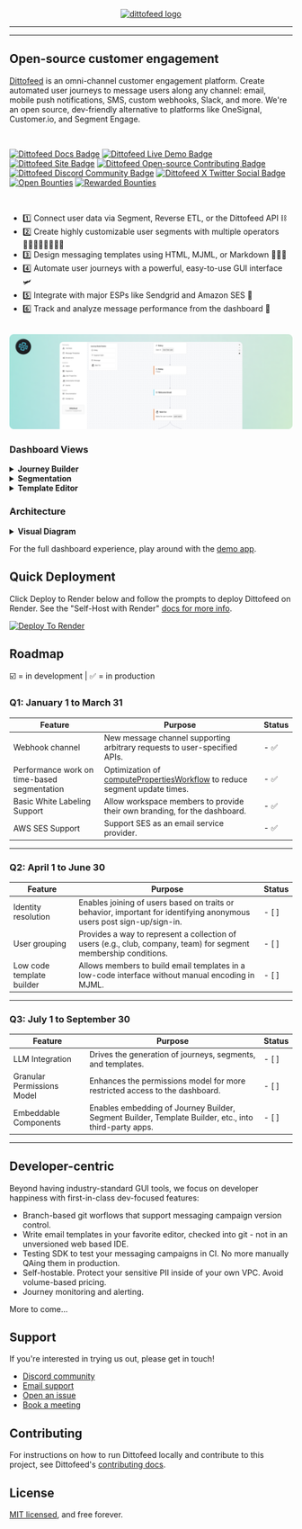 <p align="center">
  <a href="https://dittofeed.com">
    <picture>
      <source media="(prefers-color-scheme: dark)" srcset="https://raw.githubusercontent.com/dittofeed/dittofeed/main/packages/docs/logo/dark.png">
      <img alt="dittofeed logo" src="https://raw.githubusercontent.com/dittofeed/dittofeed/main/packages/docs/logo/light.png">
    </picture>
  </a>
</p>

---

---

## Open-source customer engagement

[Dittofeed](https://dittofeed.com) is an omni-channel customer engagement platform. Create automated user journeys to message users along any channel: email, mobile push notifications, SMS, custom webhooks, Slack, and more. We're an open source, dev-friendly alternative to platforms like OneSignal, Customer.io, and Segment Engage.

<br>

[![Dittofeed Docs Badge](https://img.shields.io/badge/docs-dittofeed-1?color=%2349BBD4&link=https%3A%2F%2Fdocs.dittofeed.com%2Fintroduction)](https://docs.dittofeed.com/introduction)
[![Dittofeed Live Demo Badge](https://img.shields.io/badge/live_demo-dittofeed-1?color=%2349BBD4&link=https%3A%2F%2Fdemo.dittofeed.com%2Fdashboard%2Fjourneys)](https://demo.dittofeed.com/dashboard/journeys/)
[![Dittofeed Site Badge](https://img.shields.io/badge/site-dittofeed-1?color=%2349BBD4&link=https%3A%2F%2Fdittofeed.com%2F)](https://dittofeed.com/)
[![Dittofeed Open-source Contributing Badge](https://img.shields.io/badge/contributing-dittofeed?color=%2349BBD4&link=https%3A%2F%2Fdocs.dittofeed.com%2Fcontributing%2Frunning-locally)](https://docs.dittofeed.com/contributing/running-locally)
[![Dittofeed Discord Community Badge](https://img.shields.io/discord/1182801141046726706?style=social&logo=discord&label=Community&link=https%3A%2F%2Fdiscord.gg%2FHajPkCG4Mm
)](https://discord.gg/HajPkCG4Mm)
[![Dittofeed X Twitter Social Badge](https://img.shields.io/badge/follow-dittofeed?style=social&logo=x&link=https%3A%2F%2Fx.com%2Fdittofeed)](https://x.com/dittofeed)
[![Open Bounties](https://img.shields.io/endpoint?url=https%3A%2F%2Fconsole.algora.io%2Fapi%2Fshields%2Fdittofeed%2Fbounties%3Fstatus%3Dopen)](https://console.algora.io/org/dittofeed/bounties?status=open)
[![Rewarded Bounties](https://img.shields.io/endpoint?url=https%3A%2F%2Fconsole.algora.io%2Fapi%2Fshields%2Fdittofeed%2Fbounties%3Fstatus%3Dcompleted)](https://console.algora.io/org/dittofeed/bounties?status=completed)

<br>

- 1️⃣ Connect user data via Segment, Reverse ETL, or the Dittofeed API ⛓️
- 2️⃣ Create highly customizable user segments with multiple operators 🧍🏽‍♀️🧍🏻‍♂️🧍🏾
- 3️⃣ Design messaging templates using HTML, MJML, or Markdown 👨🏻‍🎨
- 4️⃣ Automate user journeys with a powerful, easy-to-use GUI interface 🛩️
- 5️⃣ Integrate with major ESPs like Sendgrid and Amazon SES 🏰
- 6️⃣ Track and analyze message performance from the dashboard 🎯

<br>

<a href="https://dittofeed.com/">
  <img src="packages/docs/images/github-readme-banner.png" alt="Dittofeed Admin Panel Banner" />
</a>

<br>

### Dashboard Views

<details>
  <summary><b>Journey Builder</b></summary>
  <img alt="Customer Journeys" src="packages/docs/images/journeys_github.png">
</details>
<details>
  <summary><b>Segmentation</b></summary>
  <img alt="User Segmentation" src="packages/docs/images/segments_github.png">
</details>
<details>
  <summary><b>Template Editor</b></summary>
  <img alt="Messaging Templates" src="packages/docs/images/templates_github.png">
</details>

### Architecture

<details>
  <summary><b>Visual Diagram</b></summary>
  <img alt="Architecture" src="packages/docs/images/architecture-readme.png">
</details>

For the full dashboard experience, play around with the [demo app](https://demo.dittofeed.com/dashboard).

## Quick Deployment

Click Deploy to Render below and follow the prompts to deploy Dittofeed on Render. See the "Self-Host with Render" [docs for more info](https://docs.dittofeed.com/deployment/self-hosted/render).

<a href="https://render.com/deploy?repo=https://github.com/dittofeed/dittofeed" target="_blank" rel="nofollow"><img src="https://render.com/images/deploy-to-render-button.svg" alt="Deploy To Render"></a>

## Roadmap

☑️ = in development | ✅ = in production

### Q1: January 1 to March 31

| Feature                       | Purpose                                                                                                                                                              | Status  |
|-------------------------------|----------------------------------------------------------------------------------------------------------------------------------------------------------------------|---------|
| Webhook channel               | New message channel supporting arbitrary requests to user-specified APIs.                                                                                            | - ✅ |
| Performance work on time-based segmentation | Optimization of [computePropertiesWorkflow](https://github.com/dittofeed/dittofeed/blob/0477114238af27d4f42f3d368266a79823956236/packages/backend-lib/src/segments/computePropertiesWorkflow.ts#L46-L113) to reduce segment update times. | - ✅ |
| Basic White Labeling Support  | Allow workspace members to provide their own branding, for the dashboard.                                                                                                                                                                 | - ✅ |
| AWS SES Support               | Support SES as an email service provider.                                                                                                                                                                      | - ✅ |

---

### Q2: April 1 to June 30

| Feature                       | Purpose                                                                                                               | Status  |
|-------------------------------|-----------------------------------------------------------------------------------------------------------------------|---------|
| Identity resolution           | Enables joining of users based on traits or behavior, important for identifying anonymous users post sign-up/sign-in. | - \[ ]   |
| User grouping                 | Provides a way to represent a collection of users (e.g., club, company, team) for segment membership conditions.      | - \[ ]   |
| Low code template builder     | Allows members to build email templates in a low-code interface without manual encoding in MJML.                      | - \[ ]   |

---

### Q3: July 1 to September 30

| Feature                      | Purpose                                                                                               | Status  |
|------------------------------|-------------------------------------------------------------------------------------------------------|---------|
| LLM Integration              | Drives the generation of journeys, segments, and templates.                                           | - \[ ]   |
| Granular Permissions Model   | Enhances the permissions model for more restricted access to the dashboard.                           | - \[ ]   |
| Embeddable Components        | Enables embedding of Journey Builder, Segment Builder, Template Builder, etc., into third-party apps. | - \[ ]   |

---



## Developer-centric

Beyond having industry-standard GUI tools, we focus on developer happiness with first-in-class dev-focused features:

- Branch-based git worflows that support messaging campaign version control.
- Write email templates in your favorite editor, checked into git - not in an unversioned web based IDE.
- Testing SDK to test your messaging campaigns in CI. No more manually QAing them in production.
- Self-hostable. Protect your sensitive PII inside of your own VPC. Avoid volume-based pricing.
- Journey monitoring and alerting.

More to come...

## Support

If you're interested in trying us out, please get in touch!

* [Discord community](https://discord.gg/HajPkCG4Mm)
* [Email support](mailto:support@dittofeed.com)
* [Open an issue](https://github.com/dittofeed/dittofeed/issues/new)
* [Book a meeting](https://calendly.com/d/zy7-8d5-jdq/dittofeed-demo-founders)

## Contributing

For instructions on how to run Dittofeed locally and contribute to this project, see Dittofeed's [contributing docs](https://docs.dittofeed.com/contributing/).

## License

[MIT licensed](/LICENSE), and free forever.
